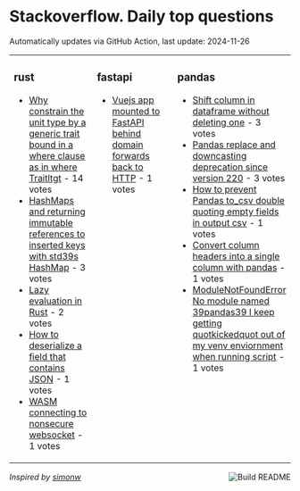 # Stackoverflow. Daily top questions 

Automatically updates via GitHub Action, last update: <!-- date starts -->2024-11-26<!-- date ends -->


<table><tr><td valign="top" width="33%">

### rust
<!-- rust starts -->
* [Why constrain the unit type by a generic trait bound in a where clause as in where   Traitltgt](https://stackoverflow.com/questions/79221451/why-constrain-the-unit-type-by-a-generic-trait-bound-in-a-where-clause-as-in-w) - 14 votes
* [HashMaps and returning immutable references to inserted keys with std39s HashMap](https://stackoverflow.com/questions/79227669/hashmaps-and-returning-immutable-references-to-inserted-keys-with-stds-hashmap) - 3 votes
* [Lazy evaluation in Rust](https://stackoverflow.com/questions/79227493/lazy-evaluation-in-rust) - 2 votes
* [How to deserialize a field that contains JSON](https://stackoverflow.com/questions/79223417/how-to-deserialize-a-field-that-contains-json) - 1 votes
* [WASM connecting to nonsecure websocket](https://stackoverflow.com/questions/79227778/wasm-connecting-to-non-secure-websocket) - 1 votes
<!-- rust ends -->
</td><td valign="top" width="34%">


### fastapi
<!-- fastapi starts -->
* [Vuejs app mounted to FastAPI behind domain forwards back to HTTP](https://stackoverflow.com/questions/79227068/vuejs-app-mounted-to-fastapi-behind-domain-forwards-back-to-http) - 1 votes
<!-- fastapi ends -->
</td><td valign="top" width="34%">


### pandas
<!-- pandas starts -->
* [Shift column in dataframe without deleting one](https://stackoverflow.com/questions/79227254/shift-column-in-dataframe-without-deleting-one) - 3 votes
* [Pandas replace and downcasting deprecation since version 220](https://stackoverflow.com/questions/79226735/pandas-replace-and-downcasting-deprecation-since-version-2-2-0) - 3 votes
* [How to prevent Pandas to_csv double quoting empty fields in output csv](https://stackoverflow.com/questions/79227057/how-to-prevent-pandas-to-csv-double-quoting-empty-fields-in-output-csv) - 1 votes
* [Convert column headers into a single column with pandas](https://stackoverflow.com/questions/79223782/convert-column-headers-into-a-single-column-with-pandas) - 1 votes
* [ModuleNotFoundError No module named 39pandas39  I keep getting quotkickedquot out of my venv enviornment when running script](https://stackoverflow.com/questions/79224759/modulenotfounderror-no-module-named-pandas-i-keep-getting-kicked-out-of-m) - 1 votes
<!-- pandas ends -->
</td></tr></table>

<a href="https://github.com/hp0404/hp0404/actions"><img src="https://github.com/hp0404/hp0404/workflows/Build%20README/badge.svg" align="right" alt="Build README"></a> <p>*Inspired by  [simonw](https://github.com/simonw/simonw)*</p>
